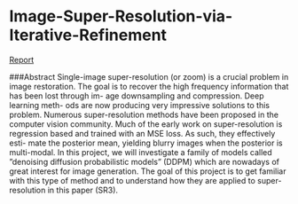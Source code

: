 # Image-Super-Resolution-via-Iterative-Refinement
[Report](https://github.com/zmehdiz97/Image-Super-Resolution-via-Iterative-Refinement/blob/main/SR3_report.pdf)

 ###Abstract
 Single-image super-resolution (or zoom) is a crucial
problem in image restoration. The goal is to recover the
high frequency information that has been lost through im-
age downsampling and compression. Deep learning meth-
ods are now producing very impressive solutions to this
problem. Numerous super-resolution methods have been
proposed in the computer vision community. Much of the
early work on super-resolution is regression based and
trained with an MSE loss. As such, they effectively esti-
mate the posterior mean, yielding blurry images when the
posterior is multi-modal.
In this project, we will investigate a family of models
called ”denoising diffusion probabilistic models” (DDPM)
which are nowadays of great interest for image generation.
The goal of this project is to get familiar with this type of
method and to understand how they are applied to super-
resolution in this paper (SR3).
